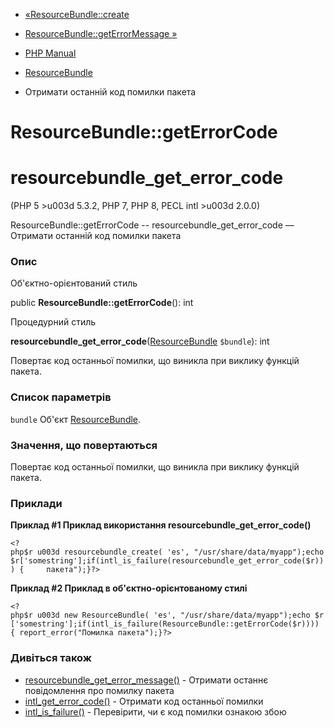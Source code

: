 - [«ResourceBundle::create](resourcebundle.create.md)
- [ResourceBundle::getErrorMessage
»](resourcebundle.geterrormessage.md)

- [PHP Manual](index.md)
- [ResourceBundle](class.resourcebundle.md)
- Отримати останній код помилки пакета

# ResourceBundle::getErrorCode

# resourcebundle_get_error_code

(PHP 5 \>u003d 5.3.2, PHP 7, PHP 8, PECL intl \>u003d 2.0.0)

ResourceBundle::getErrorCode -- resourcebundle_get_error_code — Отримати
останній код помилки пакета

### Опис

Об'єктно-орієнтований стиль

public **ResourceBundle::getErrorCode**(): int

Процедурний стиль

**resourcebundle_get_error_code**([ResourceBundle](class.resourcebundle.md)
`$bundle`): int

Повертає код останньої помилки, що виникла при виклику функцій пакета.

### Список параметрів

`bundle`
Об'єкт [ResourceBundle](class.resourcebundle.md).

### Значення, що повертаються

Повертає код останньої помилки, що виникла при виклику функцій пакета.

### Приклади

**Приклад #1 Приклад використання **resourcebundle_get_error_code()****

` <?php$r u003d resourcebundle_create( 'es', "/usr/share/data/myapp");echo$r['somestring'];if(intl_is_failure(resourcebundle_get_error_code($r))) {     пакета");}?> `

**Приклад #2 Приклад в об'єктно-орієнтованому стилі**

` <?php$r u003d new ResourceBundle( 'es', "/usr/share/data/myapp");echo $r['somestring'];if(intl_is_failure(ResourceBundle::getErrorCode($r)))) { report_error("Помилка пакета");}?> `

### Дивіться також

- [resourcebundle_get_error_message()](resourcebundle.geterrormessage.md) -
Отримати останнє повідомлення про помилку пакета
- [intl_get_error_code()](function.intl-get-error-code.md) -
Отримати код останньої помилки
- [intl_is_failure()](function.intl-is-failure.md) - Перевірити,
чи є код помилки ознакою збою

